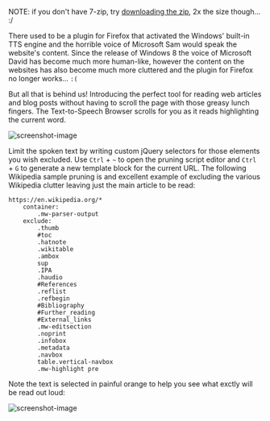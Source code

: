 NOTE: if you don't have 7-zip, try [downloading the zip](https://github.com/miktemk/TextToSpeechBrowser/releases/download/1.0.0/TtsBrowser.zip), 2x the size though... :/

There used to be a plugin for Firefox that activated the Windows' built-in TTS engine and the horrible voice of Microsoft Sam would speak the website's content. Since the release of Windows 8 the voice of Microsoft David has become much more human-like, however the content on the websites has also become much more cluttered and the plugin for Firefox no longer works... `:(`

But all that is behind us! Introducing the perfect tool for reading web articles and blog posts without having to scroll the page with those greasy lunch fingers. The Text-to-Speech Browser scrolls for you as it reads highlighting the current word.

![screenshot-image](https://i.ibb.co/C7zsdqX/Screenshot-tts-browser1.jpg)

Limit the spoken text by writing custom jQuery selectors for those elements you wish excluded. Use `Ctrl` + `~` to open the pruning script editor and `Ctrl` + `G` to generate a new template block for the current URL. The following Wikipedia sample pruning is and excellent example of excluding the various Wikipedia clutter leaving just the main article to be read:

    https://en.wikipedia.org/*
        container:
            .mw-parser-output
        exclude:
            .thumb
            #toc
            .hatnote
            .wikitable
            .ambox
            sup
            .IPA
            .haudio
            #References
            .reflist
            .refbegin
            #Bibliography
            #Further_reading
            #External_links
            .mw-editsection
            .noprint
            .infobox
            .metadata
            .navbox
            table.vertical-navbox
            .mw-highlight pre

Note the text is selected in painful orange to help you see what exctly will be read out loud:

![screenshot-image](https://i.ibb.co/1Xb5Z3J/Screenshot-tts-browser2.png)
